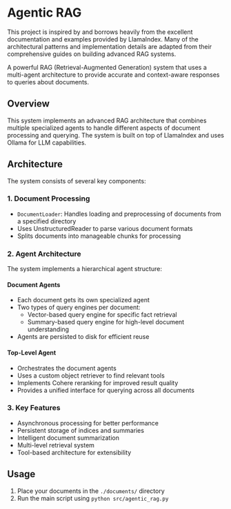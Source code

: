 # Agentic RAG

This project is inspired by and borrows heavily from the excellent documentation and examples provided by LlamaIndex. Many of the architectural patterns and implementation details are adapted from their comprehensive guides on building advanced RAG systems.

A powerful RAG (Retrieval-Augmented Generation) system that uses a multi-agent architecture to provide accurate and context-aware responses to queries about documents.

## Overview

This system implements an advanced RAG architecture that combines multiple specialized agents to handle different aspects of document processing and querying. The system is built on top of LlamaIndex and uses Ollama for LLM capabilities.

## Architecture

The system consists of several key components:

### 1. Document Processing
- `DocumentLoader`: Handles loading and preprocessing of documents from a specified directory
- Uses UnstructuredReader to parse various document formats
- Splits documents into manageable chunks for processing

### 2. Agent Architecture
The system implements a hierarchical agent structure:

#### Document Agents
- Each document gets its own specialized agent
- Two types of query engines per document:
  - Vector-based query engine for specific fact retrieval
  - Summary-based query engine for high-level document understanding
- Agents are persisted to disk for efficient reuse

#### Top-Level Agent
- Orchestrates the document agents
- Uses a custom object retriever to find relevant tools
- Implements Cohere reranking for improved result quality
- Provides a unified interface for querying across all documents

### 3. Key Features
- Asynchronous processing for better performance
- Persistent storage of indices and summaries
- Intelligent document summarization
- Multi-level retrieval system
- Tool-based architecture for extensibility

## Usage

1. Place your documents in the `./documents/` directory
2. Run the main script using `python src/agentic_rag.py`
